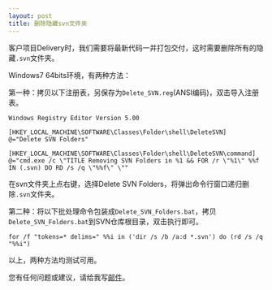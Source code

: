 ```yaml
---
layout: post
title: 删除隐藏svn文件夹
---
```


客户项目Delivery时，我们需要将最新代码一并打包交付，这时需要删除所有的隐藏`.svn`文件夹。

Windows7 64bits环境，有两种方法：

第一种：拷贝以下注册表，另保存为`Delete_SVN.reg`(ANSI编码)，双击导入注册表。

	Windows Registry Editor Version 5.00

	[HKEY_LOCAL_MACHINE\SOFTWARE\Classes\Folder\shell\DeleteSVN] 
	@="Delete SVN Folders"

	[HKEY_LOCAL_MACHINE\SOFTWARE\Classes\Folder\shell\DeleteSVN\command] 
	@="cmd.exe /c \"TITLE Removing SVN Folders in %1 && FOR /r \"%1\" %%f IN (.svn) DO RD /s /q \"%%f\" \""


在svn文件夹上点右键，选择Delete SVN Folders，将弹出命令行窗口递归删除`.svn`文件夹。

第二种：将以下批处理命令包装成`Delete_SVN_Folders.bat`，拷贝`Delete_SVN_Folders.bat`到SVN仓库根目录，双击执行即可。

	for /f "tokens=* delims=" %%i in ('dir /s /b /a:d *.svn') do (rd /s /q "%%i")


以上，两种方法均测试可用。

您有任何问题或建议，请给我写[邮件](mailto:yinwer81@gmail.com)。

